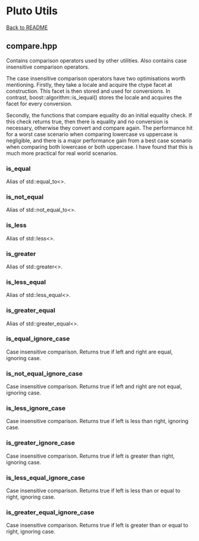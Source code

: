 # Pluto Utils
[Back to README](https://www.github.com/Stephen-ODriscoll/PlutoUtils/blob/main/README.md#documentation)

## compare.hpp
Contains comparison operators used by other utilities. Also contains case insensitive comparison operators.

The case insensitive comparison operators have two optimisations worth mentioning. Firstly, they take a locale and acquire the ctype facet at construction. This facet is then stored and used for conversions. In contrast, boost::algorithm::is_iequal() stores the locale and acquires the facet for every conversion.

Secondly, the functions that compare equality do an initial equality check. If this check returns true, then there is equality and no conversion is necessary, otherwise they convert and compare again. The performance hit for a worst case scenario when comparing lowercase vs uppercase is negligible, and there is a major performance gain from a best case scenario when comparing both lowercase or both uppercase. I have found that this is much more practical for real world scenarios.

### is_equal
Alias of std::equal_to<>.

### is_not_equal
Alias of std::not_equal_to<>.

### is_less
Alias of std::less<>.

### is_greater
Alias of std::greater<>.

### is_less_equal
Alias of std::less_equal<>.

### is_greater_equal
Alias of std::greater_equal<>.

### is_equal_ignore_case
Case insensitive comparison. Returns true if left and right are equal, ignoring case.

### is_not_equal_ignore_case
Case insensitive comparison. Returns true if left and right are not equal, ignoring case.

### is_less_ignore_case
Case insensitive comparison. Returns true if left is less than right, ignoring case.

### is_greater_ignore_case
Case insensitive comparison. Returns true if left is greater than right, ignoring case.

### is_less_equal_ignore_case
Case insensitive comparison. Returns true if left is less than or equal to right, ignoring case.

### is_greater_equal_ignore_case
Case insensitive comparison. Returns true if left is greater than or equal to right, ignoring case.
